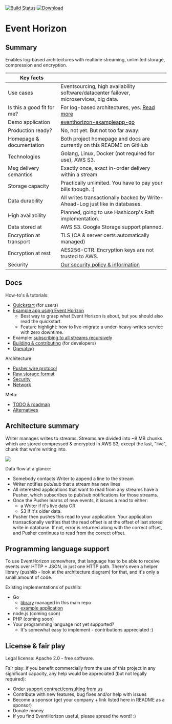 [![Build Status](https://img.shields.io/travis/function61/eventhorizon.svg?style=for-the-badge)](https://travis-ci.org/function61/eventhorizon)
[![Download](https://img.shields.io/bintray/v/function61/eventhorizon/main.svg?style=for-the-badge)](https://bintray.com/function61/eventhorizon/main/_latestVersion#files)

Event Horizon
=============

Summary
-------

Enables log-based architectures with realtime streaming, unlimited storage, compression and encryption.

| Key facts                  |                                                                                          |
|----------------------------|------------------------------------------------------------------------------------------|
| Use cases                  | Eventsourcing, high availability software/datacenter failover, microservices, big data.  |
| Is this a good fit for me? | For log-based architectures, yes. [Read more](docs/is-this-a-good-fit-for-me.md)         |
| Demo application           | [eventhorizon-exampleapp-go](https://github.com/function61/eventhorizon-exampleapp-go)             |
| Production ready?          | No, not yet. But not too far away.                                                       |
| Homepage & documentation   | Both project homepage and docs are currently on this README on GitHub                    |
| Technologies               | Golang, Linux, Docker (not required for use), AWS S3.                                    |
| Msg delivery semantics     | Exactly once, exact in-order delivery within a stream.                                   |
| Storage capacity           | Practically unlimited. You have to pay your bills though. :)                             |
| Data durability            | All writes transactionally backed by Write-Ahead-Log just like in databases.             |
| High availability          | Planned, going to use Hashicorp's Raft implementation.                                   |
| Data stored at             | AWS S3. Google Storage support planned.                                                  |
| Encryption at transport    | TLS (CA & server certs automatically managed)                                            |
| Encryption at rest         | AES256-CTR. Encryption keys are not trusted to AWS.                                      |
| Security                   | [Our security policy & information](https://function61.com/security/)                    |


Docs
----

How-to's & tutorials:

- [Quickstart](docs/quickstart.md) (for users)
- [Example app using Event Horizon](https://github.com/function61/eventhorizon-exampleapp-go)
	- Best way to grasp what Event Horizon is about, but you should also read the quickstart.
	- Feature highlight: how to live-migrate a under-heavy-writes service with
	  zero downtime.
- Example: [subscribing to all streams recursively](cli/example-allsubscriber)
- [Building & contributing](docs/building-and-contributing.md) (for developers)
- [Operating](docs/operating.md)

Architecture:

- [Pusher wire protocol](docs/architecture/pusher-wire-protocol.md)
- [Raw storage format](docs/architecture/raw-storage-format.md)
- [Security](docs/architecture/security.md)
- [Network](docs/architecture/network.md)

Meta:

- [TODO & roadmap](docs/todo-roadmap.md)
- [Alternatives](docs/alternatives.md)


Architecture summary
--------------------

Writer manages writes to streams. Streams are divided into ~8 MB chunks which
are stored compressed & encrypted in AWS S3, except the last, "live", chunk that
we're writing into.

![](docs/architecture/diagram.png)

Data flow at a glance:

- Somebody contacts Writer to append a line to the stream
- Writer notifies pub/sub that a stream has new lines
- All interested applications that want to read from any streams have a Pusher,
  which subscribes to pub/sub notifications for those streams.
- Once the Pusher learns of new events, it issues a read to either:
	- a Writer if it's live data OR
	- S3 if it's older data.
- Pusher then pushes this read to your application. Your application transactionally
  verifies that the read offset is at the offset of last stored write in database.
  If not, error is returned along with the correct offset, and Pusher continues
  to read from the correct offset.


Programming language support
----------------------------

To use EventHorizon somewhere, that language has to be able to receive events over
HTTP + JSON, in just one HTTP path. There's even a helper library (pushlib - look
at the architecture diagram) for that, and it's only a small amount of code.

Existing implementations of pushlib:

- Go
	- [library](pusher/pushlib/) managed in this main repo
	- [example application](https://github.com/function61/eventhorizon-exampleapp-go)
- node.js (coming soon)
- PHP (coming soon)
- Your programming language not yet supported?
	- It's somewhat easy to implement - contributions appreciated :)


License & fair play
-------------------

Legal license: Apache 2.0 - free software.

Fair play: if you benefit commercially from the use of this project in any
significant capacity, any help would be appreciated (but not legally required):

- Order [support contract/consulting from us](https://function61.com/consulting/)
- Contribute with new features, bug fixes and/or help with issues
- Become a sponsor (get your company + link listed here in README as a sponsor)
- Donate money
- If you find EventHorizon useful, please spread the word! :)
